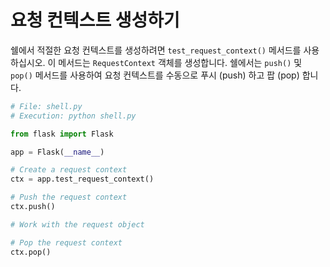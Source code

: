 # 요청 컨텍스트 생성하기

쉘에서 적절한 요청 컨텍스트를 생성하려면 `test_request_context()` 메서드를 사용하십시오. 이 메서드는 `RequestContext` 객체를 생성합니다. 쉘에서는 `push()` 및 `pop()` 메서드를 사용하여 요청 컨텍스트를 수동으로 푸시 (push) 하고 팝 (pop) 합니다.

```python
# File: shell.py
# Execution: python shell.py

from flask import Flask

app = Flask(__name__)

# Create a request context
ctx = app.test_request_context()

# Push the request context
ctx.push()

# Work with the request object

# Pop the request context
ctx.pop()
```
